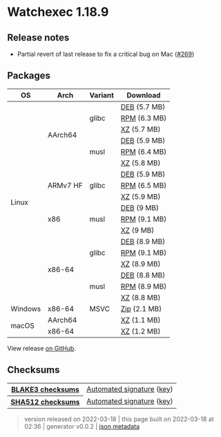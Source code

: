 # Watchexec 1.18.9

## Release notes

<ul dir="auto">
<li>Partial revert of last release to fix a critical bug on Mac (<a class="issue-link js-issue-link" data-error-text="Failed to load title" data-id="1173081837" data-permission-text="Title is private" data-url="https://github.com/watchexec/watchexec/issues/269" data-hovercard-type="issue" data-hovercard-url="/watchexec/watchexec/issues/269/hovercard" href="https://github.com/watchexec/watchexec/issues/269">#269</a>)</li>
</ul>

## Packages

<table class="downloads">
<thead>
<tr>
<th>OS</th>
<th>Arch</th>
<th>Variant</th>
<th>Download</th>

</tr>
</thead>
<tbody>
<tr>
						<td rowspan="18">Linux</td>
						
<td rowspan="6">AArch64</td>
            
						
<td rowspan="3">glibc</td>
            
<td><a class="download" href="https://github.com/watchexec/watchexec/releases/download/cli-v1.18.9/watchexec-1.18.9-aarch64-unknown-linux-gnu.deb">DEB</a> (5.7 MB)</td>
						
</tr>
					
<tr>
						
						
						
<td><a class="download" href="https://github.com/watchexec/watchexec/releases/download/cli-v1.18.9/watchexec-1.18.9-aarch64-unknown-linux-gnu.rpm">RPM</a> (6.3 MB)</td>
						
</tr>
					
<tr>
						
						
						
<td><a class="download" href="https://github.com/watchexec/watchexec/releases/download/cli-v1.18.9/watchexec-1.18.9-aarch64-unknown-linux-gnu.tar.xz">XZ</a> (5.7 MB)</td>
						
</tr>
					
<tr>
						
						
						
<td rowspan="3">musl</td>
            
<td><a class="download" href="https://github.com/watchexec/watchexec/releases/download/cli-v1.18.9/watchexec-1.18.9-aarch64-unknown-linux-musl.deb">DEB</a> (5.9 MB)</td>
						
</tr>
					
<tr>
						
						
						
<td><a class="download" href="https://github.com/watchexec/watchexec/releases/download/cli-v1.18.9/watchexec-1.18.9-aarch64-unknown-linux-musl.rpm">RPM</a> (6.4 MB)</td>
						
</tr>
					
<tr>
						
						
						
<td><a class="download" href="https://github.com/watchexec/watchexec/releases/download/cli-v1.18.9/watchexec-1.18.9-aarch64-unknown-linux-musl.tar.xz">XZ</a> (5.8 MB)</td>
						
</tr>
					
<tr>
						
						
<td rowspan="3">ARMv7 HF</td>
            
						
<td rowspan="3">glibc</td>
            
<td><a class="download" href="https://github.com/watchexec/watchexec/releases/download/cli-v1.18.9/watchexec-1.18.9-armv7-unknown-linux-gnueabihf.deb">DEB</a> (5.9 MB)</td>
						
</tr>
					
<tr>
						
						
						
<td><a class="download" href="https://github.com/watchexec/watchexec/releases/download/cli-v1.18.9/watchexec-1.18.9-armv7-unknown-linux-gnueabihf.rpm">RPM</a> (6.5 MB)</td>
						
</tr>
					
<tr>
						
						
						
<td><a class="download" href="https://github.com/watchexec/watchexec/releases/download/cli-v1.18.9/watchexec-1.18.9-armv7-unknown-linux-gnueabihf.tar.xz">XZ</a> (5.9 MB)</td>
						
</tr>
					
<tr>
						
						
<td rowspan="3">x86</td>
            
						
<td rowspan="3">musl</td>
            
<td><a class="download" href="https://github.com/watchexec/watchexec/releases/download/cli-v1.18.9/watchexec-1.18.9-i686-unknown-linux-musl.deb">DEB</a> (9 MB)</td>
						
</tr>
					
<tr>
						
						
						
<td><a class="download" href="https://github.com/watchexec/watchexec/releases/download/cli-v1.18.9/watchexec-1.18.9-i686-unknown-linux-musl.rpm">RPM</a> (9.1 MB)</td>
						
</tr>
					
<tr>
						
						
						
<td><a class="download" href="https://github.com/watchexec/watchexec/releases/download/cli-v1.18.9/watchexec-1.18.9-i686-unknown-linux-musl.tar.xz">XZ</a> (9 MB)</td>
						
</tr>
					
<tr>
						
						
<td rowspan="6">x86-64</td>
            
						
<td rowspan="3">glibc</td>
            
<td><a class="download" href="https://github.com/watchexec/watchexec/releases/download/cli-v1.18.9/watchexec-1.18.9-x86_64-unknown-linux-gnu.deb">DEB</a> (8.9 MB)</td>
						
</tr>
					
<tr>
						
						
						
<td><a class="download" href="https://github.com/watchexec/watchexec/releases/download/cli-v1.18.9/watchexec-1.18.9-x86_64-unknown-linux-gnu.rpm">RPM</a> (9.1 MB)</td>
						
</tr>
					
<tr>
						
						
						
<td><a class="download" href="https://github.com/watchexec/watchexec/releases/download/cli-v1.18.9/watchexec-1.18.9-x86_64-unknown-linux-gnu.tar.xz">XZ</a> (8.9 MB)</td>
						
</tr>
					
<tr>
						
						
						
<td rowspan="3">musl</td>
            
<td><a class="download" href="https://github.com/watchexec/watchexec/releases/download/cli-v1.18.9/watchexec-1.18.9-x86_64-unknown-linux-musl.deb">DEB</a> (8.8 MB)</td>
						
</tr>
					
<tr>
						
						
						
<td><a class="download" href="https://github.com/watchexec/watchexec/releases/download/cli-v1.18.9/watchexec-1.18.9-x86_64-unknown-linux-musl.rpm">RPM</a> (8.9 MB)</td>
						
</tr>
					
<tr>
						
						
						
<td><a class="download" href="https://github.com/watchexec/watchexec/releases/download/cli-v1.18.9/watchexec-1.18.9-x86_64-unknown-linux-musl.tar.xz">XZ</a> (8.8 MB)</td>
						
</tr>
					
<tr>
						<td rowspan="1">Windows</td>
						
<td rowspan="1">x86-64</td>
            
						
<td rowspan="1">MSVC</td>
            
<td><a class="download" href="https://github.com/watchexec/watchexec/releases/download/cli-v1.18.9/watchexec-1.18.9-x86_64-pc-windows-msvc.zip">Zip</a> (2.1 MB)</td>
						
</tr>
					
<tr>
						<td rowspan="2">macOS</td>
						
<td rowspan="1">AArch64</td>
            
						
<td rowspan="1"></td>
            
<td><a class="download" href="https://github.com/watchexec/watchexec/releases/download/cli-v1.18.9/watchexec-1.18.9-aarch64-apple-darwin.tar.xz">XZ</a> (1.1 MB)</td>
						
</tr>
					
<tr>
						
						
<td rowspan="1">x86-64</td>
            
						
<td rowspan="1"></td>
            
<td><a class="download" href="https://github.com/watchexec/watchexec/releases/download/cli-v1.18.9/watchexec-1.18.9-x86_64-apple-darwin.tar.xz">XZ</a> (1.2 MB)</td>
						
</tr>
					</tbody>
</table>


View release [on GitHub](https://github.com/watchexec/watchexec/releases/cli-v1.18.9).

## Checksums

<table class="signatures">
	
<tr>
<th><a href="https://github.com/watchexec/watchexec/releases/download/cli-v1.18.9/B3SUMS">BLAKE3 checksums</a></th>
		
<td>
<a href="https://github.com/watchexec/watchexec/releases/download/cli-v1.18.9/B3SUMS.auto.minisig">Automated signature</a>
(<a href="https://raw.githubusercontent.com/watchexec/watchexec/cli-v1.18.9/.github/workflows/release.pub">key</a>)
</td>
		
</tr>
	
<tr>
<th><a href="https://github.com/watchexec/watchexec/releases/download/cli-v1.18.9/SHA512SUMS">SHA512 checksums</a></th>
		
<td>
<a href="https://github.com/watchexec/watchexec/releases/download/cli-v1.18.9/SHA512SUMS.auto.minisig">Automated signature</a>
(<a href="https://raw.githubusercontent.com/watchexec/watchexec/cli-v1.18.9/.github/workflows/release.pub">key</a>)
</td>
		
</tr>
	
</table>




>	 version released on 2022-03-18
>	|
>	this page built on 2022-03-18 at 02:36
>	| generator v0.0.2
>	| [json metadata](meta.json)


